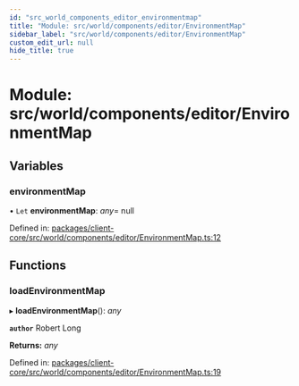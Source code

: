 ```yaml
---
id: "src_world_components_editor_environmentmap"
title: "Module: src/world/components/editor/EnvironmentMap"
sidebar_label: "src/world/components/editor/EnvironmentMap"
custom_edit_url: null
hide_title: true
---
```


# Module: src/world/components/editor/EnvironmentMap

## Variables

### environmentMap

• `Let` **environmentMap**: *any*= null

Defined in: [packages/client-core/src/world/components/editor/EnvironmentMap.ts:12](https://github.com/xr3ngine/xr3ngine/blob/65dfcf39a/packages/client-core/src/world/components/editor/EnvironmentMap.ts#L12)

## Functions

### loadEnvironmentMap

▸ **loadEnvironmentMap**(): *any*

**`author`** Robert Long

**Returns:** *any*

Defined in: [packages/client-core/src/world/components/editor/EnvironmentMap.ts:19](https://github.com/xr3ngine/xr3ngine/blob/65dfcf39a/packages/client-core/src/world/components/editor/EnvironmentMap.ts#L19)
